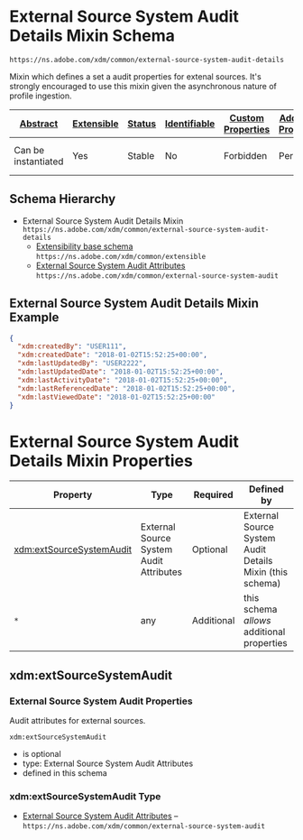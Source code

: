 
# External Source System Audit Details Mixin Schema

```
https://ns.adobe.com/xdm/common/external-source-system-audit-details
```

Mixin which defines a set a audit properties for extenal sources. It's strongly encouraged to use this mixin given the asynchronous nature of profile ingestion.

| [Abstract](../../../abstract.md) | [Extensible](../../../extensions.md) | [Status](../../../status.md) | [Identifiable](../../../id.md) | [Custom Properties](../../../extensions.md) | [Additional Properties](../../../extensions.md) | Defined In |
|----------------------------------|--------------------------------------|------------------------------|--------------------------------|---------------------------------------------|-------------------------------------------------|------------|
| Can be instantiated | Yes | Stable | No | Forbidden | Permitted | [fieldgroups/shared/external-source-system-audit-details.schema.json](fieldgroups/shared/external-source-system-audit-details.schema.json) |
## Schema Hierarchy

* External Source System Audit Details Mixin `https://ns.adobe.com/xdm/common/external-source-system-audit-details`
  * [Extensibility base schema](../../datatypes/extensible.schema.md) `https://ns.adobe.com/xdm/common/extensible`
  * [External Source System Audit Attributes](../../datatypes/auditing/external-source-system-audit.schema.md) `https://ns.adobe.com/xdm/common/external-source-system-audit`


## External Source System Audit Details Mixin Example
```json
{
  "xdm:createdBy": "USER111",
  "xdm:createdDate": "2018-01-02T15:52:25+00:00",
  "xdm:lastUpdatedBy": "USER2222",
  "xdm:lastUpdatedDate": "2018-01-02T15:52:25+00:00",
  "xdm:lastActivityDate": "2018-01-02T15:52:25+00:00",
  "xdm:lastReferencedDate": "2018-01-02T15:52:25+00:00",
  "xdm:lastViewedDate": "2018-01-02T15:52:25+00:00"
}
```

# External Source System Audit Details Mixin Properties

| Property | Type | Required | Defined by |
|----------|------|----------|------------|
| [xdm:extSourceSystemAudit](#xdmextsourcesystemaudit) | External Source System Audit Attributes | Optional | External Source System Audit Details Mixin (this schema) |
| `*` | any | Additional | this schema *allows* additional properties |

## xdm:extSourceSystemAudit
### External Source System Audit Properties

Audit attributes for external sources.

`xdm:extSourceSystemAudit`
* is optional
* type: External Source System Audit Attributes
* defined in this schema

### xdm:extSourceSystemAudit Type


* [External Source System Audit Attributes](../../datatypes/auditing/external-source-system-audit.schema.md) – `https://ns.adobe.com/xdm/common/external-source-system-audit`




